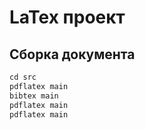 # LaTex проект
## Сборка документа
```asm
cd src
pdflatex main
bibtex main
pdflatex main
pdflatex main
```
